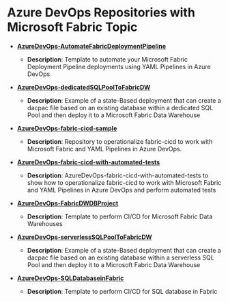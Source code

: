 # Azure DevOps Repositories with Microsoft Fabric Topic

- **[AzureDevOps-AutomateFabricDeploymentPipeline](https://github.com/kevchant/AzureDevOps-AutomateFabricDeploymentPipeline)**
  - **Description**: Template to automate your Microsoft Fabric Deployment Pipeline deployments using YAML Pipelines in Azure DevOps

- **[AzureDevOps-dedicatedSQLPoolToFabricDW](https://github.com/kevchant/AzureDevOps-dedicatedSQLPoolToFabricDW)**
  - **Description**: Example of a state-Based deployment that can create a dacpac file based on an existing database within a dedicated SQL Pool and then deploy it to a Microsoft Fabric Data Warehouse

- **[AzureDevOps-fabric-cicd-sample](https://github.com/kevchant/AzureDevOps-fabric-cicd-sample)**
  - **Description**: Repository to operationalize fabric-cicd to work with Microsoft Fabric and YAML Pipelines in Azure DevOps.

- **[AzureDevOps-fabric-cicd-with-automated-tests](https://github.com/kevchant/AzureDevOps-fabric-cicd-with-automated-tests)**
  - **Description**: AzureDevOps-fabric-cicd-with-automated-tests to show how to operationalize fabric-cicd to work with Microsoft Fabric and YAML Pipelines in Azure DevOps and perform automated tests

- **[AzureDevOps-FabricDWDBProject](https://github.com/kevchant/AzureDevOps-FabricDWDBProject)**
  - **Description**: Template to perform CI/CD for Microsoft Fabric Data Warehouses

- **[AzureDevOps-serverlessSQLPoolToFabricDW](https://github.com/kevchant/AzureDevOps-serverlessSQLPoolToFabricDW)**
  - **Description**: Example of a state-Based deployment that can create a dacpac file based on an existing database within a serverless SQL Pool and then deploy it to a Microsoft Fabric Data Warehouse

- **[AzureDevOps-SQLDatabaseinFabric](https://github.com/kevchant/AzureDevOps-SQLDatabaseinFabric)**
  - **Description**: Template to perform CI/CD for SQL database in Fabric

